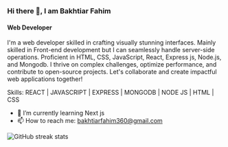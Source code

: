 ### Hi there 👋, I am Bakhtiar Fahim
#### Web Developer
I'm a web developer skilled in crafting visually stunning interfaces. Mainly skilled in Front-end development but I can seamlessly handle server-side operations. Proficient in HTML, CSS, JavaScript, React, Express js, Node.js, and Mongodb. I thrive on complex challenges, optimize performance, and contribute to open-source projects. Let's collaborate and create impactful web applications together!

Skills: REACT | JAVASCRIPT | EXPRESS | MONGODB | NODE JS | HTML | CSS

- 🌱 I’m currently learning Next js 
- 📫 How to reach me: bakhtiarfahim360@gmail.com 

![GitHub streak stats](https://streak-stats.demolab.com/?user=Bakhtiar2000)  
